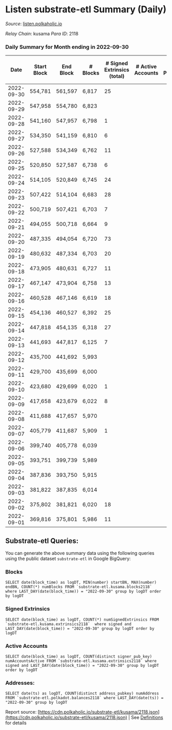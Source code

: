 # Listen substrate-etl Summary (Daily)

_Source_: [listen.polkaholic.io](https://listen.polkaholic.io)

*Relay Chain*: kusama
*Para ID*: 2118



### Daily Summary for Month ending in 2022-09-30


| Date | Start Block | End Block | # Blocks | # Signed Extrinsics (total) | # Active Accounts | # Passive | # New | # Addresses with Balances | # Events | # Transfers | # XCM Transfers In | # XCM Transfers Out |
| ---- | ----------- | --------- | -------- | --------------------------- | ----------------- | --------- | ----- | ------------------------- | -------- | ----------- | ------------------ | ------------------- |
| 2022-09-30 | 554,781 | 561,597 | 6,817  | 25 |  |  |  | 64 | 13,773 | 6  |   |   |
| 2022-09-29 | 547,958 | 554,780 | 6,823  |  |  |  |  |  | 13,650 |   |   |   |
| 2022-09-28 | 541,160 | 547,957 | 6,798  | 1 |  |  |  |  | 13,605 |   |   |   |
| 2022-09-27 | 534,350 | 541,159 | 6,810  | 6 |  |  |  |  | 13,658 | 1  |   |   |
| 2022-09-26 | 527,588 | 534,349 | 6,762  | 11 |  |  |  |  | 13,586 | 2  |   |   |
| 2022-09-25 | 520,850 | 527,587 | 6,738  | 6 |  |  |  |  | 13,510 |   |   |   |
| 2022-09-24 | 514,105 | 520,849 | 6,745  | 24 |  |  |  |  | 13,607 | 2  |   |   |
| 2022-09-23 | 507,422 | 514,104 | 6,683  | 28 |  |  |  |  | 13,503 | 2  |   |   |
| 2022-09-22 | 500,719 | 507,421 | 6,703  | 7 |  |  |  |  | 13,448 |   |   |   |
| 2022-09-21 | 494,055 | 500,718 | 6,664  | 9 |  |  |  |  | 13,396 | 1  |   |   |
| 2022-09-20 | 487,335 | 494,054 | 6,720  | 73 |  |  |  |  | 13,825 | 23  |   |   |
| 2022-09-19 | 480,632 | 487,334 | 6,703  | 20 |  |  |  | 41 | 13,558 | 3  |   |   |
| 2022-09-18 | 473,905 | 480,631 | 6,727  | 11 |  |  |  | 40 | 13,509 | 4  |   |   |
| 2022-09-17 | 467,147 | 473,904 | 6,758  | 13 |  |  |  | 40 | 13,598 | 1  |   |   |
| 2022-09-16 | 460,528 | 467,146 | 6,619  | 18 |  |  |  | 40 | 13,374 | 7  |   |   |
| 2022-09-15 | 454,136 | 460,527 | 6,392  | 25 |  |  |  | 36 | 12,925 | 2  |   |   |
| 2022-09-14 | 447,818 | 454,135 | 6,318  | 27 |  |  |  | 35 | 12,817 | 7  |   |   |
| 2022-09-13 | 441,693 | 447,817 | 6,125  | 7 |  |  |  | 30 | 12,300 | 2  |   |   |
| 2022-09-12 | 435,700 | 441,692 | 5,993  |  |  |  |  |  | 11,989 |   |   |   |
| 2022-09-11 | 429,700 | 435,699 | 6,000  |  |  |  |  |  | 12,004 |   |   |   |
| 2022-09-10 | 423,680 | 429,699 | 6,020  | 1 |  |  |  |  | 12,048 |   |   |   |
| 2022-09-09 | 417,658 | 423,679 | 6,022  | 8 |  |  |  |  | 12,087 |   |   |   |
| 2022-09-08 | 411,688 | 417,657 | 5,970  |  |  |  |  | 30 | 11,951 |   | 1 ($8.41) |   |
| 2022-09-07 | 405,779 | 411,687 | 5,909  | 1 |  |  |  | 29 | 11,830 |   |   |   |
| 2022-09-06 | 399,740 | 405,778 | 6,039  |  |  |  |  | 29 | 12,081 |   |   |   |
| 2022-09-05 | 393,751 | 399,739 | 5,989  |  |  |  |  | 29 | 11,982 |   |   |   |
| 2022-09-04 | 387,836 | 393,750 | 5,915  |  |  |  |  | 29 | 11,833 |   |   |   |
| 2022-09-03 | 381,822 | 387,835 | 6,014  |  |  |  |  | 29 | 12,031 |   |   |   |
| 2022-09-02 | 375,802 | 381,821 | 6,020  | 18 |  |  |  | 29 | 12,163 | 2  |   |   |
| 2022-09-01 | 369,816 | 375,801 | 5,986  | 11 |  |  |  | 28 | 12,054 | 3  |   |   |

## Substrate-etl Queries:
You can generate the above summary data using the following queries using the public dataset `substrate-etl` in Google BigQuery:


### Blocks
```
SELECT date(block_time) as logDT, MIN(number) startBN, MAX(number) endBN, COUNT(*) numBlocks FROM `substrate-etl.kusama.blocks2118`  where LAST_DAY(date(block_time)) = "2022-09-30" group by logDT order by logDT
```


### Signed Extrinsics
```
SELECT date(block_time) as logDT, COUNT(*) numSignedExtrinsics FROM `substrate-etl.kusama.extrinsics2118`  where signed and LAST_DAY(date(block_time)) = "2022-09-30" group by logDT order by logDT
```


### Active Accounts
```
SELECT date(block_time) as logDT, COUNT(distinct signer_pub_key) numAccountsActive FROM `substrate-etl.kusama.extrinsics2118` where signed and LAST_DAY(date(block_time)) = "2022-09-30" group by logDT order by logDT
```


### Addresses:
```
SELECT date(ts) as logDT, COUNT(distinct address_pubkey) numAddress FROM `substrate-etl.polkadot.balances2118` where LAST_DAY(date(ts)) = "2022-09-30" group by logDT
```



Report source: [https://cdn.polkaholic.io/substrate-etl/kusama/2118.json](https://cdn.polkaholic.io/substrate-etl/kusama/2118.json) | See [Definitions](/DEFINITIONS.md) for details
